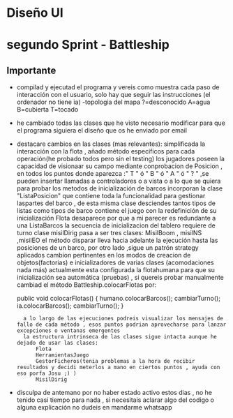 # Diseño UI

# segundo Sprint - Battleship

## Importante

- compilad y ejecutad el programa y vereis como muestra cada paso de interacción con el usuario, solo hay que seguir las instrucciones (el ordenador no tiene ia)
-topologia del mapa
    ?=desconocido
    A=agua
    B=cubierta
    T=tocado
- he cambiado  todas las clases que he visto necesario modificar para que el programa siguiera el diseño que os he enviado por email
- destacare cambios en las clases (mas relevantes):
        simplificada la interacción con la flota , añado método especificos para cada operación(he probado todos pero sin el testing)
        los jugadores poseen la capacidad de visionaar su campo mediante conprobacion de Posicion , en todos los puntos donde aparezca :" T " ó " B " ó " A " ó " ? " ,se pueden insertar llamadas a controladores o a  vista o a lo que se quiera para probar
        los metodos de inicialización de barcos incorporan la clase "ListaPosicion" que contiene toda la funcionalidad para gestionar laspartes del barco , de esta misma clase desciendes tantos tipos de listas como tipos de barco contiene el juego con la redefinición de su inicialización
        Flota desaparece por que a mi parecer es redundante a una ListaBarcos
        la secuencia de inicializacion del tablero requiere de turno
        clase misilDirig pasa a ser tres clases: MisilBoom , misilNS ,misilEO
        el método disparar lleva hacia adelante la ejecución hasta las posiciones de un barco, por otro lado ,sigue un patrón strategy
        aplicados cambion pertinentes en los modos de creacion de objetos(factorias) e inicializadores de varias clases (acomodaciones nada más)
        actualmente esta configurada la flotahumana para que su inicialización sea automática (pruebas) , si quereis probar manualmente cambiad el método Battleship.colocarFlotas por:

    public void colocarFlotas() {
       humano.colocarBarcos();
       cambiarTurno();
       ia.colocarBarcos();
       cambiarTurno();
    }

        a lo largo de las ejecuciones podreis visualizar los mensajes de fallo de cada método , esos puntos podrian aprovecharse para lanzar excepciones o ventanas emergentes
        la estructura intrinseca de las clases sigue intacta aunque he dejado de usar las clases:
            Flota
            HerramientasJuego
            GestorFicheros(tenia problemas a la hora de recibir resultados y decidi meterlos a mano en ciertos puntos , ayuda con eso porfa Josu ;) )
            MisilDirig


- disculpa de antemano por no haber estado activo estos dias , no he tenido casi tiempo para nada , si necesitais aclarar algo del codigo o alguna explicación no dudeis en mandarme whatsapp